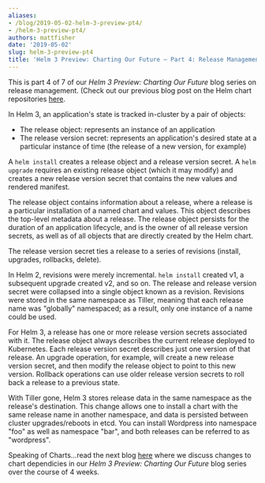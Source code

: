 ```yaml
---
aliases:
- /blog/2019-05-02-helm-3-preview-pt4/
- /helm-3-preview-pt4/
authors: mattfisher
date: '2019-05-02'
slug: helm-3-preview-pt4
title: 'Helm 3 Preview: Charting Our Future – Part 4: Release Management'
---
```



This is part 4 of 7 of our *Helm 3 Preview: Charting Our Future* blog series on release management. (Check out our previous blog post on the Helm chart repositories [here](https://helm.sh/blog/helm-3-preview-pt3/.).

In Helm 3, an application's state is tracked in-cluster by a pair of objects:
<!-- truncate -->

- The release object: represents an instance of an application
- The release version secret: represents an application's desired state at a particular instance of time (the release of a new version, for example)

A `helm install` creates a release object and a release version secret. A `helm upgrade` requires an existing release object (which it may modify) and creates a new release version secret that contains the new values and rendered manifest.

The release object contains information about a release, where a release is a particular installation of a named chart and values. This object describes the top-level metadata about a release. The release object persists for the duration of an application lifecycle, and is the owner of all release version secrets, as well as of all objects that are directly created by the Helm chart.

The release version secret ties a release to a series of revisions (install, upgrades, rollbacks, delete).

In Helm 2, revisions were merely incremental. `helm install` created v1, a subsequent upgrade created v2, and so on. The release and release version secret were collapsed into a single object known as a revision. Revisions were stored in the same namespace as Tiller, meaning that each release name was "globally" namespaced; as a result, only one instance of a name could be used.

For Helm 3, a release has one or more release version secrets associated with it. The release object always describes the current release deployed to Kubernetes. Each release version secret describes just one version of that release. An upgrade operation, for example, will create a new release version secret, and then modify the release object to point to this new version. Rollback operations can use older release version secrets to roll back a release to a previous state.

With Tiller gone, Helm 3 stores release data in the same namespace as the release's destination. This change allows one to install a chart with the same release name in another namespace, and data is persisted between cluster upgrades/reboots in etcd. You can install Wordpress into namespace "foo" as well as namespace "bar", and both releases can be referred to as "wordpress".

Speaking of Charts...read the next blog [here](https://helm.sh/blog/helm-3-preview-pt5/) where we discuss changes to chart dependicies in our *Helm 3 Preview: Charting Our Future* blog series over the course of 4 weeks.
